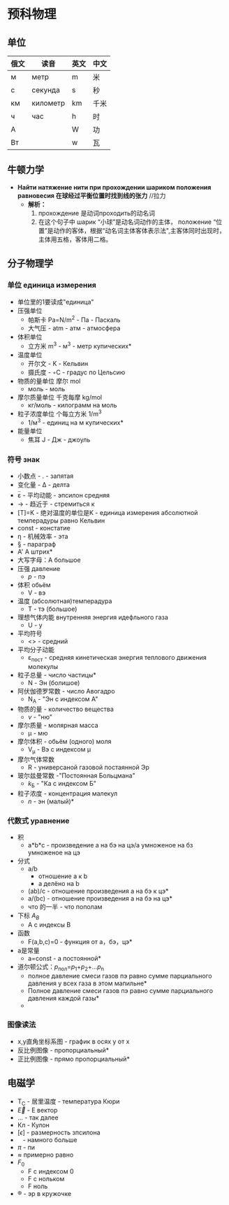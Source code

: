 # 预科物理

## 单位

| 俄文          |     读音       |  英文   | 中文    | 
|---------------|---------------|---------|---------|
| м             |      метр     | m       | 米      | 
| с             |   секунда     | s       | 秒      | 
| км            |   километр    | km      | 千米    | 
| ч             |      час      | h       | 时      | 
| A             |               | W       | 功      | 
| Вт            |               | w       | 瓦      |

## 牛顿力学

- **Найти натяжение нити при прохождении шариком положения равновесия  在球经过平衡位置时找到线的张力** //拉力
    - **解析：** 
        1. прохождение 是动词проходить的动名词
        2. 在这个句子中 шарик “小球”是动名词动作的主体， положение “位置”是动作的客体，根据“动名词主体客体表示法",主客体同时出现时，主体用五格，客体用二格。

## 分子物理学

### 单位 единица измерения
- 单位里的1要读成"единица"
- 压强单位    
    - 帕斯卡 Pa=N/m<sup>2</sup> - Па - Паскаль
    - 大气压 - atm - атм - атмосфера
- 体积单位 
    - 立方米 m<sup>3</sup> - м<sup>3</sup> - метр купических*
- 温度单位
    - 开尔文 - K - Кельвин
    - 摄氏度 - ◦C - градус по Цельсию
- 物质的量单位 摩尔 mol
    - моль - моль
- 摩尔质量单位 千克每摩 kg/mol
    - кг/моль - килограмм на моль
- 粒子浓度单位 个每立方米 1/m<sup>3</sup>
    - 1/м<sup>3</sup> - единиц на м купических*
- 能量单位 
    - 焦耳 J - Дж - джоуль
    
### 符号 знак
- 小数点 - . - запятая
- 变化量 - ∆ - делта
- <ruby> <rb>ε</rb><rt>\__</rt> </ruby> - 平均动能 -    эпсилон средняя
- → - 趋近于 - стремиться к
- [T]=K - 绝对温度的单位是K - единица измерения абсолютной темперадуры равно Кельвин
- const - констатие
- η - 机械效率 - эта
- § - параграф
- A' А штрих*
- 大写字母：A большое
- 压强 давление
    - *p* - пэ
- 体积 обьём
    - V - вэ
- 温度 (абсолютная)темперадура
    - T - тэ (большое)
- 理想气体内能 внутренняя энергия идефльного газа
    - U - у
- 平均符号 
    - <> - средний
- 平均分子动能
    - ε<sub>пост</sub> - средняя кинетическая энергия теплового движения молекулы
- 粒子总量 - число частицы*
    - N - Эн (болишое) 
- 阿伏伽德罗常数 - число Авогадро
    - N<sub>A</sub> - "Эн с индексом А"
- 物质的量 - количество вещества
    - *ν* - "ню"
- 摩尔质量 - молярная масса 
    - μ - мю
- 摩尔体积 - обьём (одного) моля
    - V<sub>μ</sub> - Вэ с индексом μ
- 摩尔气体常数 
    - R - универсаной газовой постаянной Эр
- 玻尔兹曼常数 -"Постоянная Больцмана" 
    - *k*<sub>Б</sub> - "Ка с индексом Б"
- 粒子浓度 - концентрация малекул
    - *n* - эн (малый)*
    
### 代数式 уравнение
- 积
    - a\*b\*с - произведение а на бэ на цэ/а умноженое на бз умноженое на цэ
- 分式
    - a/b 
        - отношение a к b
        - a делёно на b
    - (ab)/c - отношение произведения а на бэ к цэ*
    - a/(bc) - отношение произведения а на бэ на цэ*
    - что 的一半 - что пополам
- 下标 $A_B$
  - A с индексы B
- 函数 
    - F(a,b,c)=0 - функция от a，бэ，цэ*
- a是常量 
    - a=const - а постоянной*
- 道尔顿公式：*p*<sub>пол</sub>=*p*<sub>1</sub>+*p*<sub>2</sub>+...*p*<sub>n</sub>
    - полное давление смеси газов пэ равно сумме парциального давления у всех газа в этом мапильне*
    - Полное давление смеси газов пэ равно сумме парциального давления каждой газы*
    - 

    
### 图像读法
- x,y直角坐标系图 - график в осях y от x
- 反比例图像 -    пропорциальный*
- 正比例图像 - прямо пропорциальный*

## 电磁学

- T<sub>C</sub> - 居里温度 -  температура Кюри
- $\vec{E}$ - E вектор
- ... - так далее
- Кл - Кулон
- [$\epsilon$] - размерность зпсилона
- $\>\>$ - намного больше
- $\pi$ - пи
- $\approx$ примерно равно
- $F_0$
    - F с индексом 0
    - F с нольком
    - F ноль
- ® - эр в кружочке